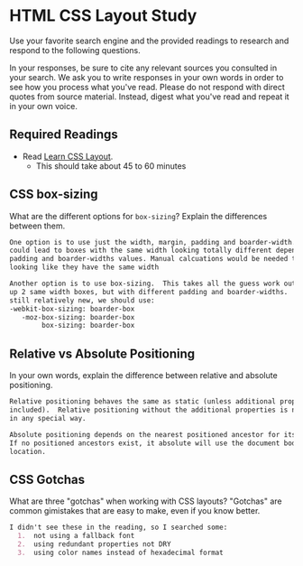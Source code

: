 # HTML CSS Layout Study

Use your favorite search engine and the provided readings to research and respond to the following questions.

In your responses, be sure to cite any relevant sources you consulted in your search. We ask you to write responses in your own words in order to see how you process what you've read. Please do not respond with direct quotes from source material. Instead, digest what you've read and repeat it in your own voice.

## Required Readings

- Read [Learn CSS Layout](http://learnlayout.com).
  - This should take about 45 to 60 minutes

## CSS box-sizing

What are the different options for `box-sizing`? Explain the differences between them.

```md
One option is to use just the width, margin, padding and boarder-width. This
could lead to boxes with the same width looking totally different depending on the
padding and boarder-widths values. Manual calcuations would be needed to get boxes
looking like they have the same width

Another option is to use box-sizing.  This takes all the guess work out of setting
up 2 same width boxes, but with different padding and boarder-widths.  Since this is
still relatively new, we should use:
-webkit-box-sizing: boarder-box
   -moz-box-sizing: boarder-box
        box-sizing: boarder-box
```

## Relative vs Absolute Positioning

In your own words, explain the difference between relative and absolute positioning.

```md
Relative positioning behaves the same as static (unless additional properties are
included).  Relative positioning without the additional properties is not positioned
in any special way.

Absolute positioning depends on the nearest positioned ancestor for its location.
If no positioned ancestors exist, it absolute will use the document body for its
location.
```

## CSS Gotchas

What are three "gotchas" when working with CSS layouts? "Gotchas" are common gimistakes that are easy to make, even if you know better.

```md
I didn't see these in the reading, so I searched some:
  1.  not using a fallback font
  2.  using redundant properties not DRY
  3.  using color names instead of hexadecimal format
```
